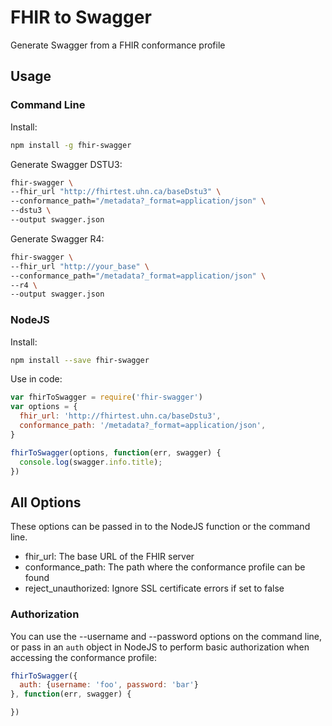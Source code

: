 # FHIR to Swagger
Generate Swagger from a FHIR conformance profile

## Usage
### Command Line
Install:
```bash
npm install -g fhir-swagger
```
Generate Swagger DSTU3:
```bash
fhir-swagger \
--fhir_url "http://fhirtest.uhn.ca/baseDstu3" \
--conformance_path="/metadata?_format=application/json" \
--dstu3 \
--output swagger.json
```

Generate Swagger R4:
```bash
fhir-swagger \
--fhir_url "http://your_base" \
--conformance_path="/metadata?_format=application/json" \
--r4 \
--output swagger.json
```

### NodeJS
Install:
```bash
npm install --save fhir-swagger
```
Use in code:
```js
var fhirToSwagger = require('fhir-swagger')
var options = {
  fhir_url: 'http://fhirtest.uhn.ca/baseDstu3',
  conformance_path: '/metadata?_format=application/json',
}

fhirToSwagger(options, function(err, swagger) {
  console.log(swagger.info.title);
})
```

## All Options

These options can be passed in to the NodeJS function or the command line.

* fhir_url: The base URL of the FHIR server
* conformance_path: The path where the conformance profile can be found
* reject_unauthorized: Ignore SSL certificate errors if set to false

### Authorization

You can use the --username and --password options on the command line, or pass in an `auth` object in NodeJS
to perform basic authorization when accessing the conformance profile:

```js
fhirToSwagger({
  auth: {username: 'foo', password: 'bar'}
}, function(err, swagger) {

})
```

